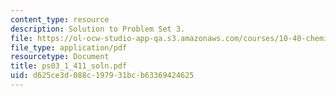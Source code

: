 ```yaml
---
content_type: resource
description: Solution to Problem Set 3.
file: https://ol-ocw-studio-app-qa.s3.amazonaws.com/courses/10-40-chemical-engineering-thermodynamics-fall-2003/d625ce3d088c197931bcb63369424625_ps03_1_411_soln.pdf
file_type: application/pdf
resourcetype: Document
title: ps03_1_411_soln.pdf
uid: d625ce3d-088c-1979-31bc-b63369424625
---
```

